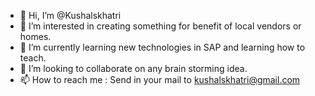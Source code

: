 - 👋 Hi, I’m @Kushalskhatri
- 👀 I’m interested in creating something for benefit of local vendors or homes.
- 🌱 I’m currently learning new technologies in SAP and learning how to teach.
- 💞️ I’m looking to collaborate on any brain storming idea.
- 📫 How to reach me : Send in your mail to kushalskhatri@gmail.com

<!---
Kushalskhatri/Kushalskhatri is a ✨ special ✨ repository because its `README.md` (this file) appears on your GitHub profile.
You can click the Preview link to take a look at your changes.
--->
